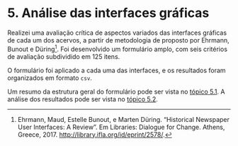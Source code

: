 # 5. Análise das interfaces gráficas

Realizei uma avaliação crítica de aspectos variados das interfaces gráficas de cada um dos acervos, a partir de metodologia de proposto por Ehrmann, Bunout e Düring[^1]. Foi desenvolvido um formulário amplo, com seis critérios de avaliação subdividido em 125 itens.

O formulário foi aplicado a cada uma das interfaces, e os resultados foram organizados em formato `csv`.

Um resumo da estrutura geral do formulário pode ser vista no [tópico 5.1](sec51). A análise dos resultados pode ser vista no [tópico 5.2](sec52).

[^1]: Ehrmann, Maud, Estelle Bunout, e Marten Düring. “Historical Newspaper User Interfaces: A Review”. Em Libraries: Dialogue for Change. Athens, Greece, 2017. http://library.ifla.org/id/eprint/2578/.